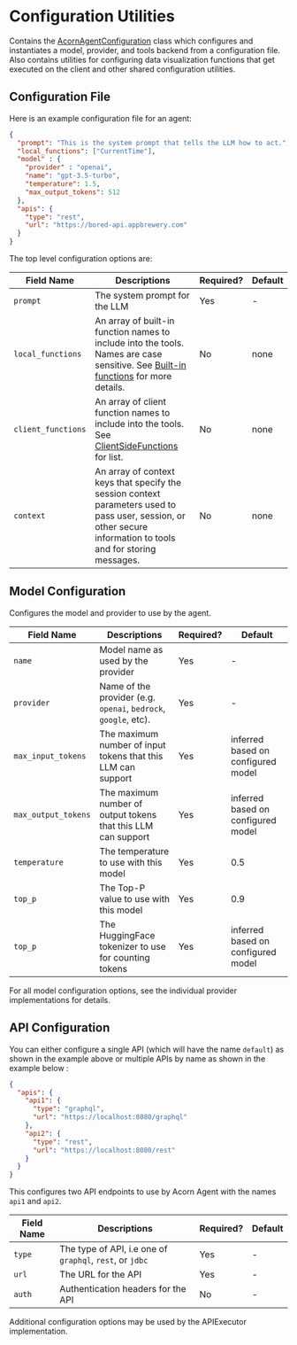 # Configuration Utilities

Contains the [AcornAgentConfiguration](src/main/java/com/datasqrl/ai/config/AcornAgentConfiguration.java) class which configures and instantiates a model, provider, and tools backend from a configuration file.
Also contains utilities for configuring data visualization functions that get executed on the client and other shared configuration utilities.

## Configuration File

Here is an example configuration file for an agent:

```json
{
  "prompt": "This is the system prompt that tells the LLM how to act.",
  "local_functions": ["CurrentTime"],
  "model" : {
    "provider" : "openai",
    "name": "gpt-3.5-turbo",
    "temperature": 1.5,
    "max_output_tokens": 512
  },
  "apis": {
    "type": "rest",
    "url": "https://bored-api.appbrewery.com"
  }
}
```

The top level configuration options are:

| Field Name         | Descriptions                                                                                                                                                    | Required? | Default |
|--------------------|-----------------------------------------------------------------------------------------------------------------------------------------------------------------|-----------|---------|
| `prompt`           | The system prompt for the LLM                                                                                                                                   | Yes       | -       |
| `local_functions`  | An array of built-in function names to include into the tools. Names are case sensitive. See [Built-in functions](../apirag-udf/src/main/java/com/datasqrl/ai/function/builtin) for more details.             | No        | none    |
| `client_functions` | An array of client function names to include into the tools. See [ClientSideFunctions](src/main/java/com/datasqrl/ai/config/ClientSideFunctions.java) for list. | No        | none     |
| `context`          | An array of context keys that specify the session context parameters used to pass user, session, or other secure information to tools and for storing messages. | No        | none    |

## Model Configuration

Configures the model and provider to use by the agent.

| Field Name          | Descriptions                                                    | Required? | Default                            |
|---------------------|-----------------------------------------------------------------|-----------|------------------------------------|
| `name`              | Model name as used by the provider                              | Yes       | -                                  |
| `provider`          | Name of the provider (e.g. `openai`, `bedrock`, `google`, etc). | Yes       | -                                  |
| `max_input_tokens`  | The maximum number of input tokens that this LLM can support    | Yes       | inferred based on configured model |
| `max_output_tokens` | The maximum number of output tokens that this LLM can support   | Yes       | inferred based on configured model |
| `temperature`       | The temperature to use with this model                          | Yes       | 0.5                                |
| `top_p`             | The Top-P value to use with this model                          | Yes       | 0.9                                |
| `top_p`             | The HuggingFace tokenizer to use for counting tokens            | Yes       | inferred based on configured model |


For all model configuration options, see the individual provider implementations for details.

## API Configuration

You can either configure a single API (which will have the name `default`) as shown in the example above or multiple APIs by name as shown in the example below :

```json
{
  "apis": {
    "api1": {
      "type": "graphql",
      "url": "https://localhost:8080/graphql"
    },
    "api2": {
      "type": "rest",
      "url": "https://localhost:8080/rest"
    }
  }
}
```
This configures two API endpoints to use by Acorn Agent with the names `api1` and `api2`.

| Field Name | Descriptions                                             | Required? | Default                            |
|------------|----------------------------------------------------------|-----------|------------------------------------|
| `type`     | The type of API, i.e one of `graphql`, `rest`, or `jdbc` | Yes       | -                                  |
| `url`      | The URL for the API                                      | Yes       | -                                  |
| `auth`     | Authentication headers for the API                       | No        | -                                  |
 
Additional configuration options may be used by the APIExecutor implementation.